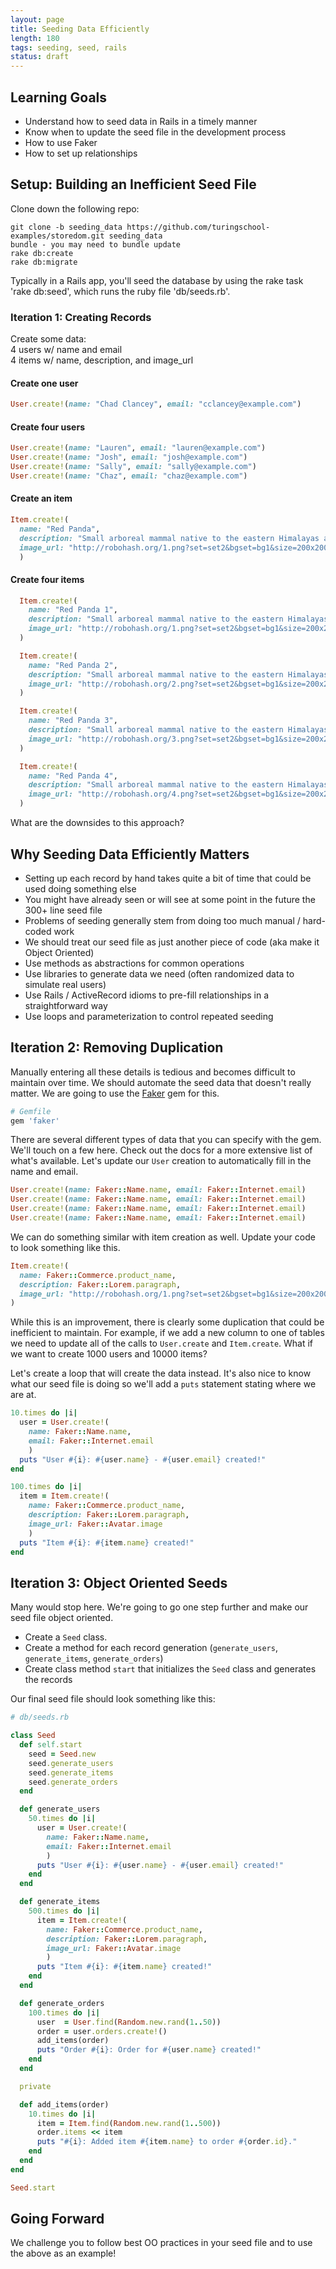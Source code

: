 ```yaml
---
layout: page
title: Seeding Data Efficiently
length: 180
tags: seeding, seed, rails
status: draft
---
```


## Learning Goals

* Understand how to seed data in Rails in a timely manner
* Know when to update the seed file in the development process
* How to use Faker
* How to set up relationships

## Setup: Building an Inefficient Seed File

Clone down the following repo:

```
git clone -b seeding_data https://github.com/turingschool-examples/storedom.git seeding_data  
bundle - you may need to bundle update  
rake db:create  
rake db:migrate  
```

Typically in a Rails app, you'll seed the database by using the rake task 'rake db:seed', which runs the ruby file 'db/seeds.rb'.

### Iteration 1: Creating Records  
Create some data:  
  4 users w/ name and email  
  4 items w/ name, description, and image_url   

#### Create one user

```ruby
User.create!(name: "Chad Clancey", email: "cclancey@example.com")
```

#### Create four users

```ruby
User.create!(name: "Lauren", email: "lauren@example.com")
User.create!(name: "Josh", email: "josh@example.com")
User.create!(name: "Sally", email: "sally@example.com")
User.create!(name: "Chaz", email: "chaz@example.com")
```

#### Create an item

```ruby
Item.create!(
  name: "Red Panda",
  description: "Small arboreal mammal native to the eastern Himalayas and southwestern China ",
  image_url: "http://robohash.org/1.png?set=set2&bgset=bg1&size=200x200"
  )
```

#### Create four items

```ruby
  Item.create!(
    name: "Red Panda 1",
    description: "Small arboreal mammal native to the eastern Himalayas and southwestern China ",
    image_url: "http://robohash.org/1.png?set=set2&bgset=bg1&size=200x200"
  )

  Item.create!(
    name: "Red Panda 2",
    description: "Small arboreal mammal native to the eastern Himalayas and southwestern China ",
    image_url: "http://robohash.org/2.png?set=set2&bgset=bg1&size=200x200"
  )

  Item.create!(
    name: "Red Panda 3",
    description: "Small arboreal mammal native to the eastern Himalayas and southwestern China ",
    image_url: "http://robohash.org/3.png?set=set2&bgset=bg1&size=200x200"
  )

  Item.create!(
    name: "Red Panda 4",
    description: "Small arboreal mammal native to the eastern Himalayas and southwestern China ",
    image_url: "http://robohash.org/4.png?set=set2&bgset=bg1&size=200x200"
  )
```

What are the downsides to this approach?

## Why Seeding Data Efficiently Matters

* Setting up each record by hand takes quite a bit of time that could be used doing something else
* You might have already seen or will see at some point in the future the 300+ line seed file
* Problems of seeding generally stem from doing too much manual / hard-coded work
* We should treat our seed file as just another piece of code (aka make it Object Oriented)
* Use methods as abstractions for common operations
* Use libraries to generate data we need (often randomized data to simulate real users)
* Use Rails / ActiveRecord idioms to pre-fill relationships in a straightforward way
* Use loops and parameterization to control repeated seeding

## Iteration 2: Removing Duplication

Manually entering all these details is tedious and becomes difficult to maintain over time. We should automate the seed data that doesn't really matter. We are going to use the [Faker](https://github.com/stympy/faker) gem for this.

```ruby
# Gemfile
gem 'faker'
```

There are several different types of data that you can specify with the gem. We'll touch on a few here. Check out the docs for a more extensive list of what's available. Let's update our `User` creation to automatically fill in the name and email.

```ruby
User.create!(name: Faker::Name.name, email: Faker::Internet.email)
User.create!(name: Faker::Name.name, email: Faker::Internet.email)
User.create!(name: Faker::Name.name, email: Faker::Internet.email)
User.create!(name: Faker::Name.name, email: Faker::Internet.email)
```

We can do something similar with item creation as well. Update your code to look something like this.

```ruby
Item.create!(
  name: Faker::Commerce.product_name,
  description: Faker::Lorem.paragraph,
  image_url: "http://robohash.org/1.png?set=set2&bgset=bg1&size=200x200"
)
```

While this is an improvement, there is clearly some duplication that could be inefficient to maintain. For example, if we add a new column to one of tables we need to update all of the calls to `User.create` and `Item.create`. What if we want to create 1000 users and 10000 items?

Let's create a loop that will create the data instead. It's also nice to know what our seed file is doing so we'll add a `puts` statement stating where we are at.

```ruby
10.times do |i|
  user = User.create!(
    name: Faker::Name.name,
    email: Faker::Internet.email
    )
  puts "User #{i}: #{user.name} - #{user.email} created!"
end
```

```ruby
100.times do |i|
  item = Item.create!(
    name: Faker::Commerce.product_name,
    description: Faker::Lorem.paragraph,
    image_url: Faker::Avatar.image
    )
  puts "Item #{i}: #{item.name} created!"
end
```

## Iteration 3: Object Oriented Seeds

Many would stop here. We're going to go one step further and make our seed file object oriented.

* Create a `Seed` class.
* Create a method for each record generation (`generate_users`, `generate_items`, `generate_orders`)
* Create class method `start` that initializes the `Seed` class and generates the records

Our final seed file should look something like this:

```ruby
# db/seeds.rb

class Seed
  def self.start
    seed = Seed.new
    seed.generate_users
    seed.generate_items
    seed.generate_orders
  end

  def generate_users
    50.times do |i|
      user = User.create!(
        name: Faker::Name.name,
        email: Faker::Internet.email
        )
      puts "User #{i}: #{user.name} - #{user.email} created!"
    end
  end

  def generate_items
    500.times do |i|
      item = Item.create!(
        name: Faker::Commerce.product_name,
        description: Faker::Lorem.paragraph,
        image_url: Faker::Avatar.image
        )
      puts "Item #{i}: #{item.name} created!"
    end
  end

  def generate_orders
    100.times do |i|
      user  = User.find(Random.new.rand(1..50))
      order = user.orders.create!()
      add_items(order)
      puts "Order #{i}: Order for #{user.name} created!"
    end
  end

  private

  def add_items(order)
    10.times do |i|
      item = Item.find(Random.new.rand(1..500))
      order.items << item
      puts "#{i}: Added item #{item.name} to order #{order.id}."
    end
  end
end

Seed.start
```

## Going Forward

We challenge you to follow best OO practices in your seed file and to use the above as an example! 
